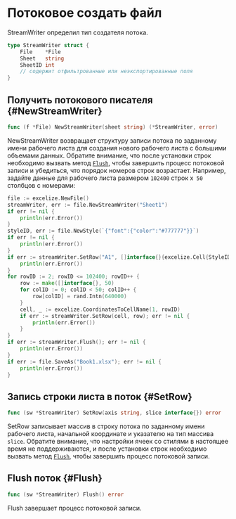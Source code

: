 # Потоковое создать файл

StreamWriter определил тип создателя потока.

```go
type StreamWriter struct {
    File    *File
    Sheet   string
    SheetID int
    // содержит отфильтрованные или неэкспортированные поля
}
```

## Получить потокового писателя {#NewStreamWriter}

```go
func (f *File) NewStreamWriter(sheet string) (*StreamWriter, error)
```

NewStreamWriter возвращает структуру записи потока по заданному имени рабочего листа для создания нового рабочего листа с большими объемами данных. Обратите внимание, что после установки строк необходимо вызвать метод [`Flush`](stream.md#Flush), чтобы завершить процесс потоковой записи и убедиться, что порядок номеров строк возрастает. Например, задайте данные для рабочего листа размером `102400` строк x` 50` столбцов с номерами:

```go
file := excelize.NewFile()
streamWriter, err := file.NewStreamWriter("Sheet1")
if err != nil {
    println(err.Error())
}
styleID, err := file.NewStyle(`{"font":{"color":"#777777"}}`)
if err != nil {
    println(err.Error())
}
if err := streamWriter.SetRow("A1", []interface{}{excelize.Cell{StyleID: styleID, Value: "Data"}}); err != nil {
    println(err.Error())
}
for rowID := 2; rowID <= 102400; rowID++ {
    row := make([]interface{}, 50)
    for colID := 0; colID < 50; colID++ {
        row[colID] = rand.Intn(640000)
    }
    cell, _ := excelize.CoordinatesToCellName(1, rowID)
    if err := streamWriter.SetRow(cell, row); err != nil {
        println(err.Error())
    }
}
if err := streamWriter.Flush(); err != nil {
    println(err.Error())
}
if err := file.SaveAs("Book1.xlsx"); err != nil {
    println(err.Error())
}
```

## Запись строки листа в поток {#SetRow}

```go
func (sw *StreamWriter) SetRow(axis string, slice interface{}) error
```

SetRow записывает массив в строку потока по заданному имени рабочего листа, начальной координате и указателю на тип массива `slice`. Обратите внимание, что настройки ячеек со стилями в настоящее время не поддерживаются, и после установки строк необходимо вызвать метод [`Flush`](stream.md#Flush), чтобы завершить процесс потоковой записи.

## Flush поток {#Flush}

```go
func (sw *StreamWriter) Flush() error
```

Flush завершает процесс потоковой записи.
